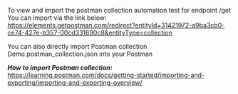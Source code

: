 To view and import the postman collection automation test for endpoint /get You can import via the link below:
https://elements.getpostman.com/redirect?entityId=31421972-a9ba3cb0-ce74-427e-b357-00cd331690c8&entityType=collection

You can also directly import Postman collection Demo.postman_collection.json into your Postman

***How to import Postman collection:***
https://learning.postman.com/docs/getting-started/importing-and-exporting/importing-and-exporting-overview/
